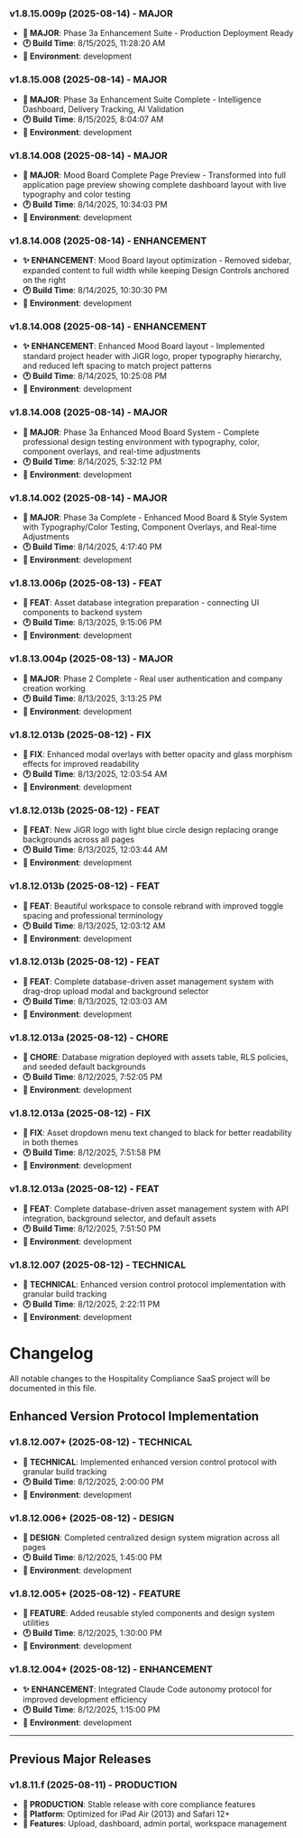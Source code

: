 ### v1.8.15.009p (2025-08-14) - MAJOR
- **📝 MAJOR**: Phase 3a Enhancement Suite - Production Deployment Ready
- **🕐 Build Time**: 8/15/2025, 11:28:20 AM
- **🔧 Environment**: development

### v1.8.15.008 (2025-08-14) - MAJOR
- **📝 MAJOR**: Phase 3a Enhancement Suite Complete - Intelligence Dashboard, Delivery Tracking, AI Validation
- **🕐 Build Time**: 8/15/2025, 8:04:07 AM
- **🔧 Environment**: development

### v1.8.14.008 (2025-08-14) - MAJOR
- **📝 MAJOR**: Mood Board Complete Page Preview - Transformed into full application page preview showing complete dashboard layout with live typography and color testing
- **🕐 Build Time**: 8/14/2025, 10:34:03 PM
- **🔧 Environment**: development

### v1.8.14.008 (2025-08-14) - ENHANCEMENT
- **✨ ENHANCEMENT**: Mood Board layout optimization - Removed sidebar, expanded content to full width while keeping Design Controls anchored on the right
- **🕐 Build Time**: 8/14/2025, 10:30:30 PM
- **🔧 Environment**: development

### v1.8.14.008 (2025-08-14) - ENHANCEMENT
- **✨ ENHANCEMENT**: Enhanced Mood Board layout - Implemented standard project header with JiGR logo, proper typography hierarchy, and reduced left spacing to match project patterns
- **🕐 Build Time**: 8/14/2025, 10:25:08 PM
- **🔧 Environment**: development

### v1.8.14.008 (2025-08-14) - MAJOR
- **📝 MAJOR**: Phase 3a Enhanced Mood Board System - Complete professional design testing environment with typography, color, component overlays, and real-time adjustments
- **🕐 Build Time**: 8/14/2025, 5:32:12 PM
- **🔧 Environment**: development

### v1.8.14.002 (2025-08-14) - MAJOR
- **📝 MAJOR**: Phase 3a Complete - Enhanced Mood Board & Style System with Typography/Color Testing, Component Overlays, and Real-time Adjustments
- **🕐 Build Time**: 8/14/2025, 4:17:40 PM
- **🔧 Environment**: development

### v1.8.13.006p (2025-08-13) - FEAT
- **📝 FEAT**: Asset database integration preparation - connecting UI components to backend system
- **🕐 Build Time**: 8/13/2025, 9:15:06 PM
- **🔧 Environment**: development

### v1.8.13.004p (2025-08-13) - MAJOR
- **📝 MAJOR**: Phase 2 Complete - Real user authentication and company creation working
- **🕐 Build Time**: 8/13/2025, 3:13:25 PM
- **🔧 Environment**: development

### v1.8.12.013b (2025-08-12) - FIX
- **🐛 FIX**: Enhanced modal overlays with better opacity and glass morphism effects for improved readability
- **🕐 Build Time**: 8/13/2025, 12:03:54 AM
- **🔧 Environment**: development

### v1.8.12.013b (2025-08-12) - FEAT
- **📝 FEAT**: New JiGR logo with light blue circle design replacing orange backgrounds across all pages
- **🕐 Build Time**: 8/13/2025, 12:03:44 AM
- **🔧 Environment**: development

### v1.8.12.013b (2025-08-12) - FEAT
- **📝 FEAT**: Beautiful workspace to console rebrand with improved toggle spacing and professional terminology
- **🕐 Build Time**: 8/13/2025, 12:03:12 AM
- **🔧 Environment**: development

### v1.8.12.013b (2025-08-12) - FEAT
- **📝 FEAT**: Complete database-driven asset management system with drag-drop upload modal and background selector
- **🕐 Build Time**: 8/13/2025, 12:03:03 AM
- **🔧 Environment**: development

### v1.8.12.013a (2025-08-12) - CHORE
- **📝 CHORE**: Database migration deployed with assets table, RLS policies, and seeded default backgrounds
- **🕐 Build Time**: 8/12/2025, 7:52:05 PM
- **🔧 Environment**: development

### v1.8.12.013a (2025-08-12) - FIX
- **🐛 FIX**: Asset dropdown menu text changed to black for better readability in both themes
- **🕐 Build Time**: 8/12/2025, 7:51:58 PM
- **🔧 Environment**: development

### v1.8.12.013a (2025-08-12) - FEAT
- **📝 FEAT**: Complete database-driven asset management system with API integration, background selector, and default assets
- **🕐 Build Time**: 8/12/2025, 7:51:50 PM
- **🔧 Environment**: development

### v1.8.12.007 (2025-08-12) - TECHNICAL
- **🔧 TECHNICAL**: Enhanced version control protocol implementation with granular build tracking
- **🕐 Build Time**: 8/12/2025, 2:22:11 PM
- **🔧 Environment**: development

# Changelog

All notable changes to the Hospitality Compliance SaaS project will be documented in this file.

## Enhanced Version Protocol Implementation

### v1.8.12.007+ (2025-08-12) - TECHNICAL
- **🔧 TECHNICAL**: Implemented enhanced version control protocol with granular build tracking
- **🕐 Build Time**: 8/12/2025, 2:00:00 PM
- **🔧 Environment**: development

### v1.8.12.006+ (2025-08-12) - DESIGN
- **🎨 DESIGN**: Completed centralized design system migration across all pages
- **🕐 Build Time**: 8/12/2025, 1:45:00 PM
- **🔧 Environment**: development

### v1.8.12.005+ (2025-08-12) - FEATURE
- **🎯 FEATURE**: Added reusable styled components and design system utilities
- **🕐 Build Time**: 8/12/2025, 1:30:00 PM
- **🔧 Environment**: development

### v1.8.12.004+ (2025-08-12) - ENHANCEMENT
- **✨ ENHANCEMENT**: Integrated Claude Code autonomy protocol for improved development efficiency
- **🕐 Build Time**: 8/12/2025, 1:15:00 PM
- **🔧 Environment**: development

---

## Previous Major Releases

### v1.8.11.f (2025-08-11) - PRODUCTION
- **🚀 PRODUCTION**: Stable release with core compliance features
- **📱 Platform**: Optimized for iPad Air (2013) and Safari 12+
- **🔧 Features**: Upload, dashboard, admin portal, workspace management
